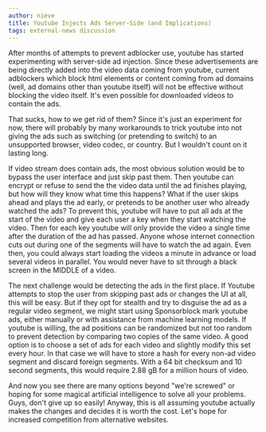 ```yaml
---
author: nieve
title: Youtube Injects Ads Server-Side (and Implications)
tags: external-news discussion
---
```


After months of attempts to prevent adblocker use, youtube has started experimenting with server-side ad injection. Since these advertisements are being directly added into the video data coming from youtube, current adblockers which block html elements or content coming from ad domains (well, ad domains other than youtube itself) will not be effective without blocking the video itself. It's even possible for downloaded videos to contain the ads.

That sucks, how to we get rid of them? Since it's just an experiment for now, there will probably by many workarounds to trick youtube into not giving the ads such as switching (or pretending to switch) to an unsupported browser, video codec, or country. But I wouldn't count on it lasting long.

If video stream does contain ads, the most obvious solution would be to bypass the user interface and just skip past them. Then youtube can encrypt or refuse to send the the video data until the ad finishes playing, but how will they know what time this happens? What if the user skips ahead and plays the ad early, or pretends to be another user who already watched the ads? To prevent this, youtube will have to put all ads at the start of the video and give each user a key when they start watching the video. Then for each key youtube will only provide the video a single time after the duration of the ad has passed. Anyone whose internet connection cuts out during one of the segments will have to watch the ad again. Even then, you could always start loading the videos a minute in advance or load several videos in parallel. You would never have to sit through a black screen in the MIDDLE of a video.

The next challenge would be detecting the ads in the first place. If Youtube attempts to stop the user from skipping past ads or changes the UI at all, this will be easy. But if they opt for stealth and try to disguise the ad as a regular video segment, we might start using Sponsorblock mark youtube ads, either manually or with assistance from machine learning models. If youtube is willing, the ad positions can be randomized but not too random to prevent detection by comparing two copies of the same video. A good option is to choose a set of ads for each video and slightly modify this set every hour. In that case we will have to store a hash for every non-ad video segment and discard foreign segments. With a 64 bit checksum and 10 second segments, this would require 2.88 gB for a million hours of video.

And now you see there are many options beyond "we're screwed" or hoping for some magical artificial intelligence to solve all your problems. Guys, don't give up so easily! Anyway, this is all assuming youtube actually makes the changes and decides it is worth the cost. Let's hope for increased competition from alternative websites.